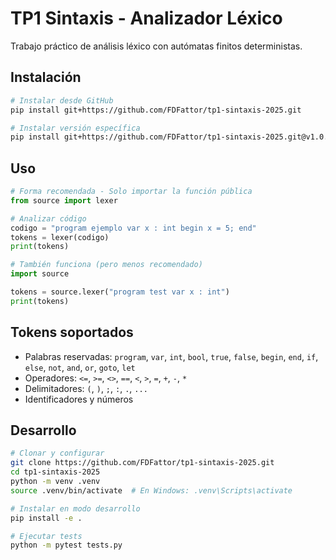 # TP1 Sintaxis - Analizador Léxico

Trabajo práctico de análisis léxico con autómatas finitos deterministas.

## Instalación

```bash
# Instalar desde GitHub
pip install git+https://github.com/FDFattor/tp1-sintaxis-2025.git

# Instalar versión específica
pip install git+https://github.com/FDFattor/tp1-sintaxis-2025.git@v1.0.0
```

## Uso

```python
# Forma recomendada - Solo importar la función pública
from source import lexer

# Analizar código
codigo = "program ejemplo var x : int begin x = 5; end"
tokens = lexer(codigo)
print(tokens)
```

```python
# También funciona (pero menos recomendado)
import source

tokens = source.lexer("program test var x : int")
print(tokens)
```

## Tokens soportados

- Palabras reservadas: `program`, `var`, `int`, `bool`, `true`, `false`, `begin`, `end`, `if`, `else`, `not`, `and`, `or`, `goto`, `let`
- Operadores: `<=`, `>=`, `<>`, `==`, `<`, `>`, `=`, `+`, `-`, `*`
- Delimitadores: `(`, `)`, `;`, `:`, `.`, `...`
- Identificadores y números

## Desarrollo

```bash
# Clonar y configurar
git clone https://github.com/FDFattor/tp1-sintaxis-2025.git
cd tp1-sintaxis-2025
python -m venv .venv
source .venv/bin/activate  # En Windows: .venv\Scripts\activate

# Instalar en modo desarrollo
pip install -e .

# Ejecutar tests
python -m pytest tests.py
```
